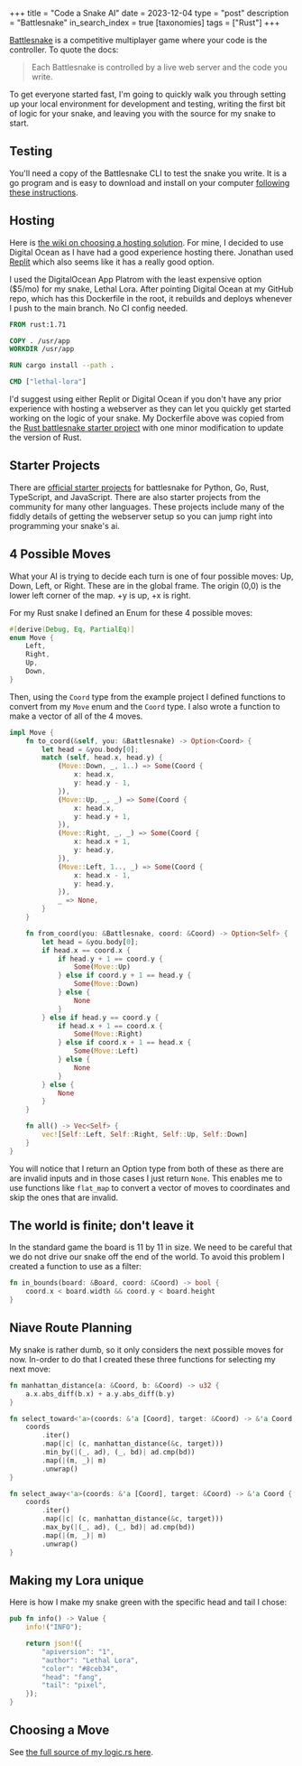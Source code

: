 +++
title = "Code a Snake AI"
date = 2023-12-04
type = "post"
description = "Battlesnake"
in_search_index = true
[taxonomies]
tags = ["Rust"]
+++

[Battlesnake](https://play.battlesnake.com/) is a competitive multiplayer game where your code is the controller.
To quote the docs:

> Each Battlesnake is controlled by a live web server and the code you write.

To get everyone started fast, I'm going to quickly walk you through setting up your local environment for development and testing, writing the first bit of logic for your snake, and leaving you with the source for my snake to start.

## Testing

You'll need a copy of the Battlesnake CLI to test the snake you write.
It is a go program and is easy to download and install on your computer [following these instructions](https://github.com/BattlesnakeOfficial/rules/tree/main/cli).

## Hosting

Here is [the wiki on choosing a hosting solution](https://docs.battlesnake.com/guides/hosting-suggestions).
For mine, I decided to use Digital Ocean as I have had a good experience hosting there.
Jonathan used [Replit](https://docs.battlesnake.com/quickstart) which also seems like it has a really good option.

I used the DigitalOcean App Platrom with the least expensive option ($5/mo) for my snake, Lethal Lora.
After pointing Digital Ocean at my GitHub repo, which has this Dockerfile in the root, it rebuilds and deploys whenever I push to the main branch.
No CI config needed.

```Dockerfile
FROM rust:1.71

COPY . /usr/app
WORKDIR /usr/app

RUN cargo install --path .

CMD ["lethal-lora"]
```

I'd suggest using either Replit or Digital Ocean if you don't have any prior experience with hosting a webserver as they can let you quickly get started working on the logic of your snake.
My Dockerfile above was copied from the [Rust battlesnake starter project](https://github.com/BattlesnakeOfficial/starter-snake-rust) with one minor modification to update the version of Rust.

## Starter Projects

There are [official starter projects](https://docs.battlesnake.com/starter-projects) for battlesnake for Python, Go, Rust, TypeScript, and JavaScript.
There are also starter projects from the community for many other languages.
These projects include many of the fiddly details of getting the webserver setup so you can jump right into programming your snake's ai.

## 4 Possible Moves

What your AI is trying to decide each turn is one of four possible moves: Up, Down, Left, or Right.
These are in the global frame.
The origin (0,0) is the lower left corner of the map.
+y is up, +x is right.

For my Rust snake I defined an Enum for these 4 possible moves:

```rust
#[derive(Debug, Eq, PartialEq)]
enum Move {
    Left,
    Right,
    Up,
    Down,
}
```

Then, using the `Coord` type from the example project I defined functions to convert from my `Move` enum and the `Coord` type.
I also wrote a function to make a vector of all of the 4 moves.

```rust
impl Move {
    fn to_coord(&self, you: &Battlesnake) -> Option<Coord> {
        let head = &you.body[0];
        match (self, head.x, head.y) {
            (Move::Down, _, 1..) => Some(Coord {
                x: head.x,
                y: head.y - 1,
            }),
            (Move::Up, _, _) => Some(Coord {
                x: head.x,
                y: head.y + 1,
            }),
            (Move::Right, _, _) => Some(Coord {
                x: head.x + 1,
                y: head.y,
            }),
            (Move::Left, 1.., _) => Some(Coord {
                x: head.x - 1,
                y: head.y,
            }),
            _ => None,
        }
    }

    fn from_coord(you: &Battlesnake, coord: &Coord) -> Option<Self> {
        let head = &you.body[0];
        if head.x == coord.x {
            if head.y + 1 == coord.y {
                Some(Move::Up)
            } else if coord.y + 1 == head.y {
                Some(Move::Down)
            } else {
                None
            }
        } else if head.y == coord.y {
            if head.x + 1 == coord.x {
                Some(Move::Right)
            } else if coord.x + 1 == head.x {
                Some(Move::Left)
            } else {
                None
            }
        } else {
            None
        }
    }

    fn all() -> Vec<Self> {
        vec![Self::Left, Self::Right, Self::Up, Self::Down]
    }
}
```

You will notice that I return an Option type from both of these as there are are invalid inputs and in those cases I just return `None`.
This enables me to use functions like `flat_map` to convert a vector of moves to coordinates and skip the ones that are invalid.

## The world is finite; don't leave it

In the standard game the board is 11 by 11 in size.
We need to be careful that we do not drive our snake off the end of the world.
To avoid this problem I created a function to use as a filter:

```rust
fn in_bounds(board: &Board, coord: &Coord) -> bool {
    coord.x < board.width && coord.y < board.height
}
```

## Niave Route Planning

My snake is rather dumb, so it only considers the next possible moves for now.
In-order to do that I created these three functions for selecting my next move:

```rust
fn manhattan_distance(a: &Coord, b: &Coord) -> u32 {
    a.x.abs_diff(b.x) + a.y.abs_diff(b.y)
}

fn select_toward<'a>(coords: &'a [Coord], target: &Coord) -> &'a Coord {
    coords
        .iter()
        .map(|c| (c, manhattan_distance(&c, target)))
        .min_by(|(_, ad), (_, bd)| ad.cmp(bd))
        .map(|(m, _)| m)
        .unwrap()
}

fn select_away<'a>(coords: &'a [Coord], target: &Coord) -> &'a Coord {
    coords
        .iter()
        .map(|c| (c, manhattan_distance(&c, target)))
        .max_by(|(_, ad), (_, bd)| ad.cmp(bd))
        .map(|(m, _)| m)
        .unwrap()
}
```

## Making my Lora unique

Here is how I make my snake green with the specific head and tail I chose:

```rust
pub fn info() -> Value {
    info!("INFO");

    return json!({
        "apiversion": "1",
        "author": "Lethal Lora",
        "color": "#8ceb34",
        "head": "fang",
        "tail": "pixel",
    });
}
```

## Choosing a Move

See [the full source of my logic.rs here](./logic.rs).
